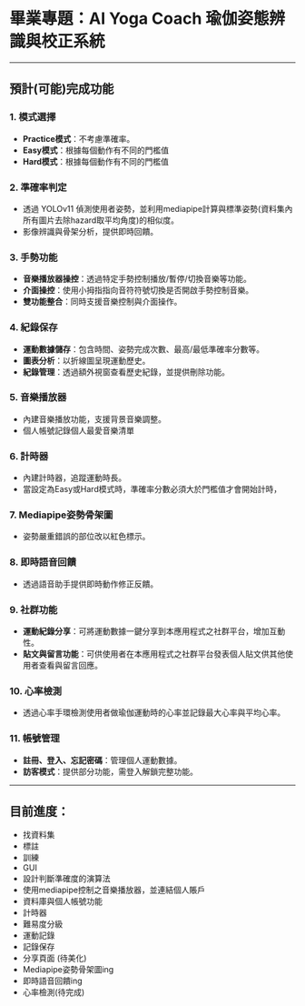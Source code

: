 # 畢業專題：AI Yoga Coach 瑜伽姿態辨識與校正系統
---

## 預計(可能)完成功能

### 1. 模式選擇
- **Practice模式**：不考慮準確率。
- **Easy模式**：根據每個動作有不同的門檻值
- **Hard模式**：根據每個動作有不同的門檻值

### 2. 準確率判定
- 透過 YOLOv11 偵測使用者姿勢，並利用mediapipe計算與標準姿勢(資料集內所有圖片去除hazard取平均角度)的相似度。
- 影像辨識與骨架分析，提供即時回饋。

### 3. 手勢功能
- **音樂播放器操控**：透過特定手勢控制播放/暫停/切換音樂等功能。
- **介面操控**：使用小拇指指向音符符號切換是否開啟手勢控制音樂。
- **雙功能整合**：同時支援音樂控制與介面操作。

### 4. 紀錄保存
- **運動數據儲存**：包含時間、姿勢完成次數、最高/最低準確率分數等。
- **圖表分析**：以折線圖呈現運動歷史。
- **紀錄管理**：透過額外視窗查看歷史紀錄，並提供刪除功能。

### 5. 音樂播放器
- 內建音樂播放功能，支援背景音樂調整。
- 個人帳號記錄個人最愛音樂清單

### 6. 計時器
- 內建計時器，追蹤運動時長。
- 當設定為Easy或Hard模式時，準確率分數必須大於門檻值才會開始計時，

### 7. Mediapipe姿勢骨架圖
- 姿勢嚴重錯誤的部位改以紅色標示。

### 8. 即時語音回饋
- 透過語音助手提供即時動作修正反饋。

### 9. 社群功能
- **運動紀錄分享**：可將運動數據一鍵分享到本應用程式之社群平台，增加互動性。
- **貼文與留言功能**：可供使用者在本應用程式之社群平台發表個人貼文供其他使用者查看與留言回應。

### 10. 心率檢測
- 透過心率手環檢測使用者做瑜伽運動時的心率並記錄最大心率與平均心率。

### 11. 帳號管理
- **註冊、登入、忘記密碼**：管理個人運動數據。
- **訪客模式**：提供部分功能，需登入解鎖完整功能。

---

## 目前進度：
- 找資料集
- 標註
- 訓練
- GUI
- 設計判斷準確度的演算法
- 使用mediapipe控制之音樂播放器，並連結個人賬戶
- 資料庫與個人帳號功能
- 計時器
- 難易度分級
- 運動記錄
- 記錄保存
- 分享頁面 (待美化)
- Mediapipe姿勢骨架圖ing
- 即時語音回饋ing
- 心率檢測(待完成)